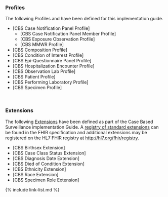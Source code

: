 
### Profiles

The following Profiles and have been defined for this implementation guide.


- [CBS Case Notification Panel Profile]
  - [CBS Case Notification Panel Member Profile]
  - [CBS Exposure Observation Profile]
  - [CBS MMWR Profile]
- [CBS Composition Profile]
- [CBS Condition of Interest Profile]
- [CBS Epi-Questionnaire Panel Profile]
- [CBS Hospitalization Encounter Profile]
- [CBS Observation Lab Profile]
- [CBS Patient Profile]
- [CBS Performing Laboratory Profile]
- [CBS Specimen Profile]


<br />

### Extensions

The following [Extensions]({{site.data.fhir.path}}extensibility.html) have been defined as part of the Case Based Surveillance implementation Guide. A [registry of standard extensions]({{site.data.fhir.path}}extensibility-registry.html) can be found in the FHIR specification and additional extensions may be registered on the HL7 FHIR registry at <http://hl7.org/fhir/registry>.


- [CBS Birthsex Extension]
- [CBS Case Class Status Extension]
- [CBS Diagnosis Date Extension]
- [CBS Died of Condition Extension]
- [CBS Ethnicity Extension]
- [CBS Race Extension]
- [CBS Specimen Role Extension]

{% include link-list.md %}

<br />